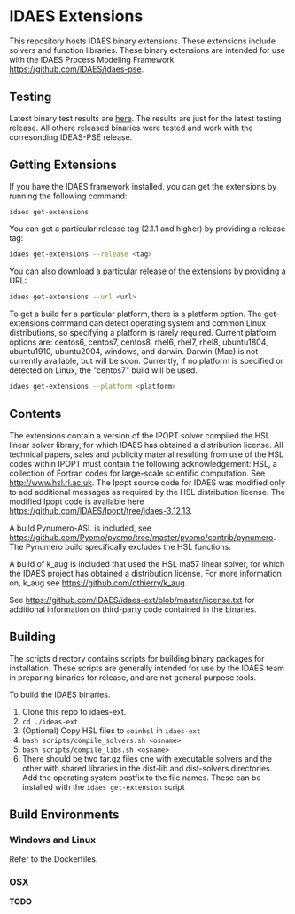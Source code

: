 # IDAES Extensions

This repository hosts IDAES binary extensions.  These extensions include solvers and function libraries.  These binary extensions are intended for use with the IDAES Process Modeling Framework https://github.com/IDAES/idaes-pse.

## Testing

Latest binary test results are [here](test_status.md). The results are just for the latest testing release.  All othere released binaries were tested and work with the corresonding IDEAS-PSE release.

## Getting Extensions

If you have the IDAES framework installed, you can get the extensions by running the following command:

```sh
idaes get-extensions
```

You can get a particular release tag (2.1.1 and higher) by providing a release tag:

```sh
idaes get-extensions --release <tag>
```

You can also download a particular release of the extensions by providing a URL:

```sh
idaes get-extensions --url <url>
```

To get a build for a particular platform, there is a platform option. The get-extensions command can detect operating system and common Linux distributions, so specifying a platform is rarely required. Current platform options are: centos6, centos7, centos8, rhel6, rhel7, rhel8, ubuntu1804, ubuntu1910, ubuntu2004, windows, and darwin. Darwin (Mac) is not currently available, but will be soon.  Currently, if no platform is specified or detected on Linux, the "centos7" build will be used.

```sh
idaes get-extensions --platform <platform>
```

## Contents

The extensions contain a version of the IPOPT solver compiled the HSL linear solver library, for which IDAES has obtained
a distribution license. All technical papers, sales and publicity material resulting from use of the HSL codes within IPOPT
must contain the following acknowledgement: HSL, a collection of Fortran codes for large-scale scientific computation. See http://www.hsl.rl.ac.uk. The Ipopt source code for IDAES was modified only to add additional messages as required by the HSL
distribution license.  The modified Ipopt code is available here https://github.com/IDAES/Ipopt/tree/idaes-3.12.13.

A build Pynumero-ASL is included, see https://github.com/Pyomo/pyomo/tree/master/pyomo/contrib/pynumero.  The Pynumero build specifically excludes the HSL functions.

A build of k\_aug is included that used the HSL ma57 linear solver, for which the IDAES project has obtained a distribution license.  For more information on, k\_aug see https://github.com/dthierry/k_aug.   

See https://github.com/IDAES/idaes-ext/blob/master/license.txt for additional information on third-party code contained
in the binaries.



## Building

The scripts directory contains scripts for building binary packages for installation.  These scripts are generally intended for use by the IDAES team in preparing binaries for release, and are not general purpose tools.

To build the IDAES binaries.  
  1) Clone this repo to idaes-ext.
  2) ```cd ./ideas-ext```
  3) (Optional) Copy HSL files to ```coinhsl``` in ```idaes-ext```
  4) ```bash scripts/compile_solvers.sh <osname>```
  5) ```bash scripts/compile_libs.sh <osname>```
  6) There should be two tar.gz files one with executable solvers and the other with shared libraries in the dist-lib and dist-solvers directories. Add the operating system postfix to the file names. These can be installed with the ```idaes get-extension``` script

## Build Environments

### Windows and Linux

Refer to the Dockerfiles.

### OSX

**TODO**
